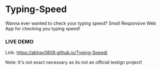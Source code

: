 # Typing-Speed

Wanna ever wanted to check your typing speed?
Small Responsive Web App for checking you typing speed!

### LIVE DEMO 

Link: https://abhay0809.github.io/Typing-Speed/

Note: It's not exact necessary as its not an official testign project!
